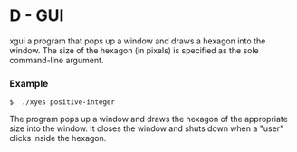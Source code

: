 # D - GUI

xgui a program that pops up a window and draws a hexagon into the window.
The size of the hexagon (in pixels) is specified as the sole command-line argument.

### Example

```
$  ./xyes positive-integer
```

The program pops up a window and draws the hexagon of the appropriate size into the window.
It closes the window and shuts down when a "user" clicks inside the hexagon.
